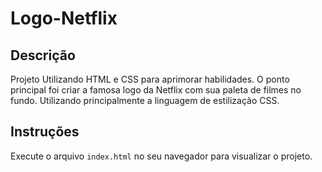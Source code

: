 # Logo-Netflix

## Descrição
Projeto Utilizando HTML e CSS para aprimorar habilidades.
O ponto principal foi criar a famosa logo da Netflix com sua paleta de filmes no fundo.
Utilizando principalmente a linguagem de estilização CSS.

## Instruções
Execute o arquivo `index.html` no seu navegador para visualizar o projeto.